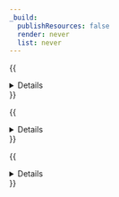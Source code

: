 ```yaml
---
_build:
  publishResources: false
  render: never
  list: never
---
```


{{<details header="Cloudflare Magic Transit">}}

[Cloudflare Magic Transit](/magic-transit/) is a network security and performance solution that offers DDoS protection, traffic acceleration, and more for on-premise, cloud-hosted, and hybrid networks.

- **Security**: Very secure.
- **Availability**: Enterprise-only.
- **Challenges**
  - Client's routers must:
      - Support Anycast tunneling.
      - Allow configuration of at least one tunnel per Internet service provider (ISP).
      - Support maximum segment size (MSS) clamping.

{{</details>}}

{{<details header="Cloudflare Network Interconnect">}}

[Cloudflare Network Interconnect](/network-interconnect/) allows you to connect your network infrastructure directly with Cloudflare – rather than using the public Internet – for a more reliable and secure experience.

- **Security**: Very secure.
- **Availability**: Enterprise-only.
- **Challenges**
  - Requires some networking knowledge.
  - Only applies to some customer use cases.

{{</details>}}

{{<details header="Cloudflare Aegis">}}

Cloudflare Aegis provides dedicated egress IPs (from Cloudflare to your origin) for your layer 7 [WAF](/waf/) and {{<glossary-tooltip term_id="content delivery network (CDN)">}}CDN{{</glossary-tooltip>}} services, as well as [Spectrum](/spectrum/). The egress IPs are reserved exclusively for your account so that you can increase your origin security by only allowing a small list of IP addresses through your {{<glossary-tooltip term_id="layer 3">}}layer 3{{</glossary-tooltip>}} firewall.

Refer to the [introductory blog post](https://blog.cloudflare.com/cloudflare-aegis/) for details, or to the [Multi-vendor reference architecture](/reference-architecture/architectures/multi-vendor/#internet-default) for an example use case.

- **Security**: Very secure.
- **Availability**: Enterprise-only.
- **Challenges**: Requires network-level firewall policies.

{{</details>}}
